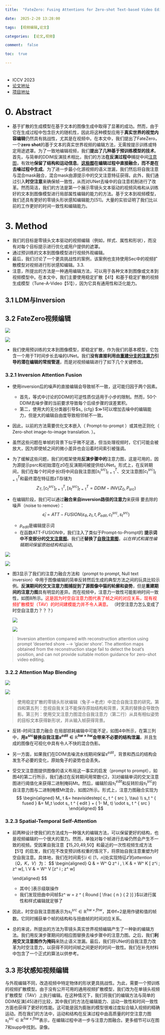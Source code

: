 ```yaml
---
title:  "FateZero: Fusing Attentions for Zero-shot Text-based Video Editing论文理解"

date:  2025-2-20 13:28:00

tags:  [视频编辑,论文]

categories:  [论文,视频]

comment:  false

toc:  true

---
```


#

<!--more-->

- ICCV 2023
- [论文地址](https://arxiv.org/abs/2303.09535)
- [项目地址](https://github.com/ChenyangQiQi/FateZero)

# 0. Abstract

- 基于扩散的生成模型在基于文本的图像生成中取得了显著的成功。然而，由于它在生成过程中包含巨大的随机性，因此将这种模型应用于**真实世界的视觉内容编辑**仍然具有挑战性，尤其是在视频中。在本文中，我们提出了FateZero，一个**zero shot**的基于文本的真实世界视频的编辑方法，无需按提示训练或特定用途遮罩。为了一致地编辑视频，我们**提出了几种基于预训练模型的技术**。首先，与简单的DDIM反演技术相比，我们的方法**在反演过程中**捕捉中间<u>注意图</u>，有效地**保留了结构和运动信息**。**<u>这些图</u>在编辑过程中直接融合，而不是在去噪过程中生成**。为了进一步最小化源视频的语义泄漏，我们然后将自我注意与混合mask融合，混合mask由源提示中的交叉注意特征获得。此外，我们通过引入**时空注意**来确保帧一致性，从而对UNet去噪中的自注意机制进行了改革。然而简洁，我们的方法是第一个展示零镜头文本驱动的视频风格和从训练好的文本到图像模型进行局部属性编辑的能力的方法。基于文本到视频模型，我们还具有更好的零镜头形状感知编辑能力[51]。大量的实验证明了我们比以前的工作更好的时间一致性和编辑能力。



# 3. Method

- 我们的目标是零镜头文本驱动的视频编辑（例如，样式、属性和形状），而没有对每个目标提示进行优化或用户提供的遮罩。
- 通过预训练的文本到图像模型进行视频外观编辑。
- 最后，我们讨论了一个更具挑战性的案例，该案例也支持使用Sec中的视频扩散模型对视频进行形状感知编辑。3.3.
- 注意，所提出的方法是一种通用编辑方法，可以用于各种文本到图像或文本到视频模型中。在本文中，我们主要使用稳定扩散【41】和基于稳定扩散的视频生成模型（Tune-A-Video【51】），因为它具有通用性和泛化能力。

## 3.1 LDM与Inversion

## 3.2 FateZero视频编辑

![](../../../../themes/yilia/source/img/paper/video_edit/FateZero/2.png)

![](img/paper/video_edit/FateZero/2.png)

- 我们使用预训练的文本到图像模型，即稳定扩散，作为我们的基本模型，它包含一个用于T时间步长去噪的UNet。我们**没有直接利用由<u>重建分支的注意力</u>引导的潜在编辑的常规管道**，而是对视频编辑进行了如下几个关键修改。

### 3.2.1 Inversion Attention Fusion

- 使用inversion后的噪声的直接编辑会导致帧不一致，这可能归因于两个因素。
  - 首先，等式中讨论的DDIM的可逆性质仅适用于小步的限制。然而，50个DDIM去噪步骤的当前要求导致每个后续步骤的误差累积。
  - 第二，使用大的无分类器引导$s_ {cfg} $≫1可以增加去噪中的编辑能力，但是大的编辑自由度导致相邻帧不一致。
- 因此，以前的方法需要优化文本嵌入（ Prompt-to-prompt ）或其他正则化（ Zero-shot image-to-image translation. ）。

- 虽然这些问题在单帧的背景下似乎微不足道，但当处理视频时，它们可能会被放大，因为即使帧之间的微小差异也会沿着时间索引被强调。

- 为了缓解这些问题，我们的框架使用**反演步骤中的**注意力图，这是可用的，因为源提示psrc和初始潜在z0在反演期间被提供给UNet。形式上，在反转期间，我们在每个时间步长t将中间自我注意图$[s_ t ^ { src } ]_ { t=1 } ^ T$、交叉注意图$[c_ t ^ { src } ]_ { t=1 } ^ T$和最终潜在特征图zT存储为
  $$
  Z_T , [c_ t ^ { src } ]_ { t=1 } ^ T, [s_ t ^ { src } ]_ { t=1 } ^ T = DDIM-INV(Z_0, P_ { src })
  $$

- 在编辑阶段，我们可以通过**融合来自inversion路径的注意力**来获得 要去除的噪声（noise to remove）：
  $$
  \hat \epsilon_ t = ATT-FUSION(\varepsilon_ \theta ,  z_ t, t, P_{ edit } , c_t ^ { src } , s_ t ^ {src})
  $$

  - $p_ {edit}$是编辑提示词
  - 在函数ATT-FUSION中，我们注入了类似于Prompt-to-Prompt的 **提示词中不变部分的<u>交叉注意图</u>**。我们还**替换了<u>自我注意图</u>**，*以在样式和属性编辑期间保留原始结构和运动*。

![](../../../../themes/yilia/source/img/paper/video_edit/FateZero/1.png)

![](img/paper/video_edit/FateZero/1.png)

- 图3显示了我们的注意力融合方法和（prompt to prompt,  Null text inversion）中用于图像编辑的简单反转然后生成的典型方法之间的玩具比较示例。**反演期间的交叉注意力图捕捉到了源图像中猫的轮廓和姿势**，但是**重建期间的注意力图**具有明显的差异。而在视频中，注意力一致性可能影响时间一致性，如图8所示。<font color='red'>这是因为时空自注意力图代表了帧之间的对应关系，现有视频扩散模型（TAV）的时间建模能力并不令人满意。</font> （时空注意力怎么变成了时空自注意力？？？）

  ![](../../../../themes/yilia/source/img/paper/video_edit/FateZero/3.png)

  ![](img/paper/video_edit/FateZero/3.png)

>Inversion attention compared with reconstruction attention using prompt ‘deserted shore −→ ‘glacier shore’. The attention maps obtained from the reconstruction stage fail to detect the boat’s position, and can not provide suitable motion guidance for zero-shot video editing.



### 3.2.2 Attention Map Blending

![](../../../../themes/yilia/source/img/paper/video_edit/FateZero/4.png)

![](img/paper/video_edit/FateZero/4.png)

>使用稳定扩散的零镜头形状编辑（兔子→老虎）中混合自我注意的研究。第四和第五列：忽视自我关注不能保存原始结构和背景，天真的替换会导致伪影。第三列：使用交叉注意力图混合自我注意力（第二行）从具有相似姿势的目标文本获得新形状，并从输入帧获得背景。

- 反转-时间注意力融合 在局部损耗编辑中可能不足，如图4中所示，在第三列中，**用$s^ { src }$替换自我注意$s^ { edit } \in \mathbb R ^ { h w \times hw}$会带来不必要的结构泄漏**，并且生成的图像在可视化中具有令人不快的混合伪影。

- 另一方面，如果我们在DDIM去噪流水线期间保留$s^ { edit }$，背景和西瓜的结构会发生不必要的变化，原始兔子的姿势也会丢失。

- 受交叉注意图提供图像的语义布局这一事实的启发（prompt to prompt），如图4的第二行所示，我们通过在反转期间用常数τ[2，3]对编辑单词的交叉注意图进行阈值化来获得二进制掩码Mt。然后，编辑阶段$s^ {edit} _ t$和反转阶段$s_ t ^ { src }$的自注意力图与二进制掩模Mt混合，如图2所示。形式上，注意力图融合实现为
  $$
  \begin{aligned}
  M_ t &= heavisidestep( c_ t ^ { src }, \tau) \\ s_t ^ { fused  } &= M_t \odot s_ t ^ { edit } + ( 1- M_ t) \odot s_ t ^ { src }
  \end{aligned}
  $$
  

### 3.2.3 Spatial-Temporal Self-Attention

- 前两种设计使我们的方法成为一种强大的编辑方法，可以保留更好的结构，也是视频编辑的一个很大的潜力。然而，单独对每个帧进行去噪仍然会产生不一致的视频。受因果自我注意【15,20,49,50】和最近的一次性视频生成方法【51】的启发，我们在不改变预训练权重的情况下，将原始自我注意重塑为时空自我注意。具体地，我们在时间索引$i \in [1，n]$处实现特征$z^ i$的$attention（Q，K，V）$为：
  $$
  \begin{aligned}
  Q & = W^ Q z^ i , \\
  K & = W^ K [ z^i ; z^ w], \\
  V & = W^ V [z^ i ; z^ w]
  
  \end{aligned}
  $$

  - 其中$[ \cdot ]$表示级联操作
  - 我们发现扭曲中间帧$z^ w = z ^ { Round [ \frac { n } { 2 }] }$以进行属性和样式编辑就足够了

- 因此，时空自我注意图表示为$s_ t ^ { src } \in \mathbb R ^ { hw \times fhw }$，其中f=2是用作键和值的帧数。它同时捕获单个帧的结构和与扭曲帧的时间对应关系。

- 总的来说，所提出的方法为零镜头真实世界视频编辑产生了一种新的编辑方法。我们用反演步骤期间的相应图替换去噪步骤中的注意力图。之后，我们**利用交叉注意图作为掩码**来防止语义泄漏。最后，我们将UNet的自我注意力改革为时空注意力，以获得不同时间帧之间更好的时间一致性。我们在补充材料中包含了一个正式的算法以供参考。

## 3.3 形状感知视频编辑

与外观编辑不同，改造视频中特定物体的形状更具挑战性。为此，需要一个预训练的视频扩散模型。由于没有公开可用的通用视频扩散模型，我们改为在单镜头视频扩散模型（TAV）上执行编辑。在这种情况下，我们将我们的编辑方法与简单的DDIM反演[45]进行比较，其中我们的方法在编辑能力、运动一致性和时间一致性方面也获得了更好的性能。这可能是因为膨胀的模型很难过度拟合输入视频的精确运动。而在我们的方法中，运动和结构在反演过程中由高质量的时空注意力图$s_ t ^ { src }  \in \mathbb R ^ { hw \times fhw}$表示，在编辑过程中进一步与注意力图融合。更多细节可以在图7和supp中找到。录像。